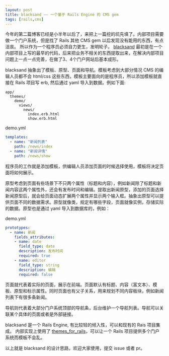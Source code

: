 ```yaml
---
layout: post
title: blacksand —— 一个基于 Rails Engine 的 CMS gem
tags: [rails,cms]
---
```


今年的第二篇博客已经是小半年以后了，来把上一篇挖的坑先填了。内部项目需要做一个门户系统，但是找了 Rails 其他 CMS gem 以后发现没有能用的东西，有点沮丧。
所以作为一个程序员必须自力更生，发明轮子。
[blacksand](https://github.com/microwisesystem/blacksand) 最初是在一个内部项目上写的最早的代码，后来把业务不相关的东西提取出来，在解决内部项目问题上一点一点完善，在做了3、4个门户网站后基本成形。

blacksand 抽象出了模板、原型、页面和导航。模板考虑到大部分情况 CMS 的编辑人员都不会 html/css 这些东西，模板主要面向的是程序员，所以添加模板就直接在 Rails 项目写 erb, 然后通过 yaml 导入到数据。例如下面:

```
app/
  themes/
    demo/
      views/
        news/
          index.erb.html
          show.erb.html
```

demo.yml
```yaml
templates:
  - name: "新闻列表"
    path: /news/index
  - name: "新闻详情"
    path: /news/show
```

程序员的工作就是添加模板，供编辑人员添加页面的时候选择使用，模板将决定页面将如何展示。

原型考虑到页面有些场景下不只两个属性（标题和内容），例如新闻除了标题和新闻内容这两个属性外，还会有发布时间和编辑。提取出新闻原型，添加的页面选择新闻原型后，就会给页面动态扩展两个属性并显示两个输入框。抽象出原型可以提供页面不同的数据需求。原型就像类，规定有哪些字段，页面就像实例，存储实际的数据。原型也是通过 yaml 导入到数据库的，例如：

demo.yml
```yaml
prototypes:
  - name: 新闻
    fields_attributes:
    - name: date
      field_type: date
      description: 发布时间
      required: true
    - name: editor
      field_type: string
      description: 编辑
      required: false
```

页面就代表着实际的页面，展示在前端。页面默认有标题、内容（富文本）、模板、原型和标示属性。同时页面也有父子关系，用来规划不同内容板块，例如新闻列表下有很多条新闻。

导航则代表着大部分门户系统顶部的导航条，后台维护一个导航列表。导航可以关联某个具体的页面或者是外部链接。

blacksand 是一个 Rails Engine, 有比较轻的倾入性，可以和现有的 Rais 项目集成。 内部实现上使用了 [themes_for_rails](https://github.com/chamnap/themes_on_rails)，可以让一个 Rails 项目提供多个门户系统而模板不会乱。

以上就是 blacksand 的设计思路，欢迎大家使用，提交 issue 或者 pr。
